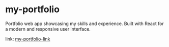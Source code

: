 # my-portfolio

Portfolio web app showcasing my skills and experience. Built with React for a modern and responsive user interface.

link: [my-portfolio-link](https://portfolio-prathamesh-nadhe.netlify.app/)
